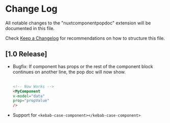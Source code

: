# Change Log

All notable changes to the "nuxtcomponentpopdoc" extension will be documented in this file.

Check [Keep a Changelog](http://keepachangelog.com/) for recommendations on how to structure this file.

## [1.0 Release]

- Bugfix: If component has props or the rest of the component block continues on another line, the pop doc will now show. <br> <br>
    ```html
    <!-- Now Works -->
    <MyComponent 
    v-model="data"
    prop="propValue"
    />
    ``` 
- Support for `<kebab-case-component></kebab-case-component>`
